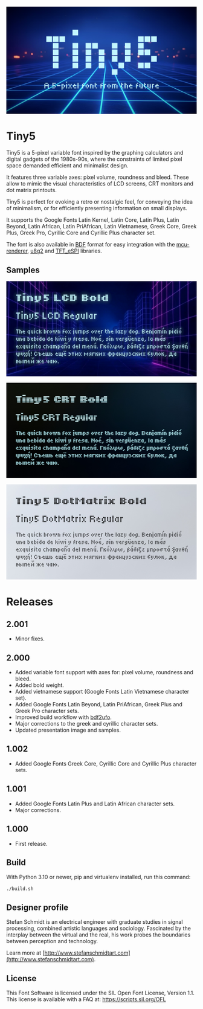 ![Presentation](documentation/Tiny5-Presentation.png)

# Tiny5

Tiny5 is a 5-pixel variable font inspired by the graphing calculators and digital gadgets of the 1980s-90s, where the constraints of limited pixel space demanded efficient and minimalist design.

It features three variable axes: pixel volume, roundness and bleed. These allow to mimic the visual characteristics of LCD screens, CRT monitors and dot matrix printouts.

Tiny5 is perfect for evoking a retro or nostalgic feel, for conveying the idea of minimalism, or for efficiently presenting information on small displays.

It supports the Google Fonts Latin Kernel, Latin Core, Latin Plus, Latin Beyond, Latin African, Latin PriAfrican, Latin Vietnamese, Greek Core, Greek Plus, Greek Pro, Cyrillic Core and Cyrillic Plus character set.

The font is also available in [BDF](https://en.wikipedia.org/wiki/Glyph_Bitmap_Distribution_Format) format for easy integration with the [mcu-renderer](https://github.com/Gissio/mcu-renderer), [u8g2](https://github.com/olikraus/u8g2) and [TFT_eSPI](https://github.com/Bodmer/TFT_eSPI) libraries.

## Samples

![LCD Sample](documentation/Tiny5-LCD-Sample.png)

![CRT Sample](documentation/Tiny5-CRT-Sample.png)

![DotMatrix Sample](documentation/Tiny5-DotMatrix-Sample.png)

# Releases

## 2.001

* Minor fixes.

## 2.000

* Added variable font support with axes for: pixel volume, roundness and bleed.
* Added bold weight.
* Added vietnamese support (Google Fonts Latin Vietnamese character set).
* Added Google Fonts Latin Beyond, Latin PriAfrican, Greek Plus and Greek Pro character sets.
* Improved build workflow with [bdf2ufo](https://github.com/Gissio/bdf2ufo).
* Major corrections to the greek and cyrillic character sets.
* Updated presentation image and samples.

## 1.002

* Added Google Fonts Greek Core, Cyrillic Core and Cyrillic Plus character sets.

## 1.001

* Added Google Fonts Latin Plus and Latin African character sets.
* Major corrections.

## 1.000

* First release.

## Build

With Python 3.10 or newer, pip and virtualenv installed, run this command:

    ./build.sh

## Designer profile

Stefan Schmidt is an electrical engineer with graduate studies in signal processing, combined artistic languages and sociology. Fascinated by the interplay between the virtual and the real, his work probes the boundaries between perception and technology.

Learn more at [http://www.stefanschmidtart.com](http://www.stefanschmidtart.com).

## License

This Font Software is licensed under the SIL Open Font License, Version 1.1. This license is available with a FAQ at: https://scripts.sil.org/OFL

